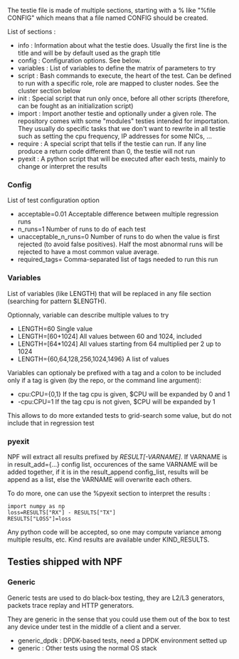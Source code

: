 The testie file is made of multiple sections, starting with a % like
 "%file CONFIG" which means that a file named CONFIG should be
  created.

List of sections :
 * info : Information about what the testie does. Usually the first line is the title and will be by default used as the graph title
 * config : Configuration options. See below.
 * variables : List of variables to define the matrix of parameters to try
 * script : Bash commands to execute, the heart of the test. Can be defined to run with a specific role, role are mapped to cluster nodes. See the cluster section below
 * init : Special script that run only once, before all other scripts (therefore, can be fought as an initialization script)
 * import : Import another testie and optionally under a given role. The repository comes with some "modules" testies intended for importation. They usually do specific tasks that we don't want to rewrite in all testie such as setting the cpu frequency, IP addresses for some NICs, ...
 * require : A special script that tells if the testie can run. If any line produce a return code different than 0, the testie will not run
 * pyexit : A python script that will be executed after each tests, mainly to change or interpret the results

### Config
List of test configuration option
 - acceptable=0.01         Acceptable difference between multiple regression runs
 - n\_runs=1               Number of runs to do of each test
 - unacceptable\_n\_runs=0 Number of runs to do when the value is first rejected (to avoid false positives). Half the most abnormal runs will be rejected to have a most common value average.
 - required\_tags=         Comma-separated list of tags needed to run this run

### Variables
List of variables (like LENGTH) that will be replaced in any file section (searching for pattern $LENGTH).

Optionnaly, variable can describe multiple values to try
 - LENGTH=60 Single value
 - LENGTH=[60+1024] All values between 60 and 1024, included
 - LENGTH=\[64\*1024\] All values starting from 64 multiplied per 2 up to 1024
 - LENGTH={60,64,128,256,1024,1496} A list of values

Variables can optionaly be prefixed with a tag and a colon to be included only
if a tag is given (by the repo, or the command line argument):
 - cpu:CPU={0,1} If the tag cpu is given, $CPU will be expanded by 0 and 1
 - -cpu:CPU=1    If the tag cpu is not given, $CPU will be expanded by 1

This allows to do more extanded tests to grid-search some value, but do not include that in regression test

### pyexit
NPF will extract all results prefixed by *RESULT[-VARNAME]*. If VARNAME is in result_add={...} config list, occurences of the same VARNAME will be added together, if it is in the result_append config_list, results will be append as a list, else the VARNAME will overwrite each others.

To do more, one can use the %pyexit section to interpret the results :
```%pyexit
import numpy as np
loss=RESULTS["RX"] - RESULTS["TX"]
RESULTS["LOSS"]=loss
```
Any python code will be accepted, so one may compute variance among multiple results, etc. Kind results are available under KIND_RESULTS.



## Testies shipped with NPF

### Generic ###
Generic tests are used to do black-box testing, they are L2/L3 generators,
packets trace replay and HTTP generators.

They are generic in the sense that you could use them out of the box to test
any device under test in the middle of a client and a server.

 * generic_dpdk : DPDK-based tests, need a DPDK environment setted up
 * generic : Other tests using the normal OS stack
